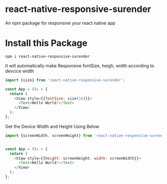 # react-native-responsive-surender
An npm package for responsive your react native app

# Install this Package
```install
npm i react-native-responsive-surender
```

It will automatically make Responsive fontSize, heigh, width according to devcice width

```javascript
import {size} from 'react-native-responsive-surender';

const App = ()= > {
  return (
    <View style={{fontSize: size(16)}}>
      <Text>Hello World!</Text>
    </View>
  );
};
```

Get the Device Width and Height Using Below

```javascript
import {screenWidth, screenHeight} from 'react-native-responsive-surender';


const App = ()= > {
  return (
    <View style={{height: screenHeight, width: screenWidth}}>
      <Text>Hello World!</Text>
    </View>
  );
};
```


